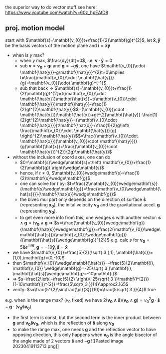 the superior way to do vector stuff
see here: https://www.youtube.com/watch?v=60z_hpEAtD8

## proj. motion model
start with $\mathbf{s}=\mathbf{v_{0}}t+\frac{1}{2}\mathbf{g}t^{2}$, let $\mathbf{\hat{x}}, \mathbf{\hat{y}}$ be the basis vectors of the motion plane and $\mathbf{i}=\mathbf{\hat{x}}\mathbf{\hat{y}}$
- when is $y$ max?
	- when $y$ max, $\frac{dy}{dt}=0$, i.e. $\mathbf{v}\cdot \mathbf{\hat{y}}=0$
	- sub $\mathbf{v}=\mathbf{v_{0}}+\mathbf{g}t$ and $\mathbf{g}=-g\mathbf{\hat{y}}$, one have $\mathbf{v_{0}}\cdot \mathbf{\hat{y}}-g\mathbf{\hat{y}}^{2}t=0\implies t=\frac{\mathbf{v_{0}}\cdot \mathbf{\hat{y}}}{g}=\mathbf{v_{0}}\cdot \mathbf{g}^{-1}$
	- sub that back => $\mathbf{s}=\mathbf{v_{0}}t+\frac{1}{2}\mathbf{g}t^{2}=t(\mathbf{v_{0}}\cdot \mathbf{\hat{x}})\mathbf{\hat{x}}+t(\mathbf{v_{0}}\cdot \mathbf{\hat{y}})\mathbf{\hat{y}}-\frac{1}{2}gt^{2}\mathbf{\hat{y}}$$=(\mathbf{v_{0}}\cdot \mathbf{\hat{x}})t\mathbf{\hat{x}}+gt^{2}\mathbf{\hat{y}}-\frac{1}{2}gt^{2}\mathbf{\hat{y}}=(\mathbf{v_{0}\cdot \mathbf{\hat{x}}})t\mathbf{\hat{x}}+\frac{1}{2}g\left( \frac{\mathbf{v_{0}}\cdot \mathbf{\hat{y}}}{g} \right)^{2}\mathbf{\hat{y}}$$=\frac{(\mathbf{v_{0}}\cdot \mathbf{\hat{x}})(\mathbf{v_{0}}\cdot \mathbf{\hat{y}})}{g}\mathbf{\hat{x}}+\frac{(\mathbf{v_{0}}\cdot \mathbf{\hat{y}})^{2}}{2g}\mathbf{\hat{y}}$
- without the inclusion of coord axes, one can do
	- $0=\mathbf{s}\wedge\mathbf{s}=t\left( \mathbf{v_{0}}+\frac{1}{2}\mathbf{g}t \right)\wedge\mathbf{s}$
	- hence, if $t\neq 0$, $\mathbf{v_{0}}\wedge\mathbf{s}=\frac{1}{2}t\mathbf{s}\wedge\mathbf{g}$
	- one can solve for $t$ by: $t=\frac{2\mathbf{v_{0}}\wedge\mathbf{s}}{\mathbf{s}\wedge\mathbf{g}}=\frac{\mathbf{v_{0}\wedge\mathbf{\hat{s}}}}{\mathbf{\hat{s}}\wedge\mathbf{g}}$
	- the bivec mul part only depends on the direction of surface $\mathbf{\hat{s}}$ (representing $\mathbf{x_{0}}$), the inital velocity $\mathbf{v_{0}}$ and the gravitational accel. $\mathbf{g}$ (representing $\mathbf{y_{0}}$).
	- to get even more info from this, one wedges $\mathbf{s}$ with another vector: $\mathbf{s}\wedge\mathbf{g}=t\mathbf{v_{0}}\wedge\mathbf{g}$ => $s=t\frac{\mathbf{v_{0}}\wedge\mathbf{g}}{\mathbf{\hat{s}}\wedge\mathbf{g}}=\frac{2(\mathbf{v_{0}}\wedge\mathbf{\hat{s}})(\mathbf{v_{0}}\wedge\mathbf{g})}{(\mathbf{\hat{s}}\wedge\mathbf{g})^{2}}$
e.g. calc $s$ for $\mathbf{v_{0}}=5\mathbf{\hat{x}}e^{ i\pi/6 },\mathbf{g}=-10\mathbf{\hat{y}},\mathbf{\hat{s}}=\mathbf{\hat{x}}$
- we have $\mathbf{v_{0}}=\frac{5}{2}(\sqrt{ 3 },1), \mathbf{\hat{s}}=(1,0),\mathbf{g}=(0,-10)$
- then $\mathbf{v_{0}}\wedge\mathbf{\hat{s}}=-\frac{5}{2}\mathbf{i}, \mathbf{v_{0}} \wedge\mathbf{g}=-25\sqrt{ 3 }\mathbf{i}, \mathbf{\hat{s}}\wedge\mathbf{g}=-10\mathbf{i}$
- => $s=\frac{2\left( -\frac{5}{2} \right)(-25\sqrt{ 3 })\mathbf{i^{2}}}{(-10\mathbf{i})^{2}}=\frac{5\sqrt{ 3 }}{4}\approx2.165$
- verify: $s=\frac{5^{2}\sin\frac{\pi}{3}}{10}=\frac{5\sqrt{ 3 }}{4}$ true

e.g. when is the range max? ($v_{0}$ fixed)
we have $2(\mathbf{v_{0}\wedge\mathbf{\hat{s}}})(\mathbf{v_{0}}\wedge\mathbf{g})=v_{0}^{2}\mathbf{g}\cdot \mathbf{\hat{s}}-\mathbf{g}\cdot(\mathbf{v_{0}\mathbf{\hat{s}}\mathbf{v_{0}}})$
- the first term is const, but the second term is the inner product between $\mathbf{g}$ and $\mathbf{v_{0}}\mathbf{\hat{s}}\mathbf{v_{0}}$, which is the reflection of $\mathbf{\hat{s}}$ along $\mathbf{v_{0}}$
- to make the range max, one needs $\mathbf{g}$ and the reflection vector to have opposing direction, this only happens when $\mathbf{v_{0}}$ is the angle bisector of the angle made of 2 vectors $\mathbf{\hat{s}}$ and $-\mathbf{g}$
![[Pasted image 20230419113713.png]]
